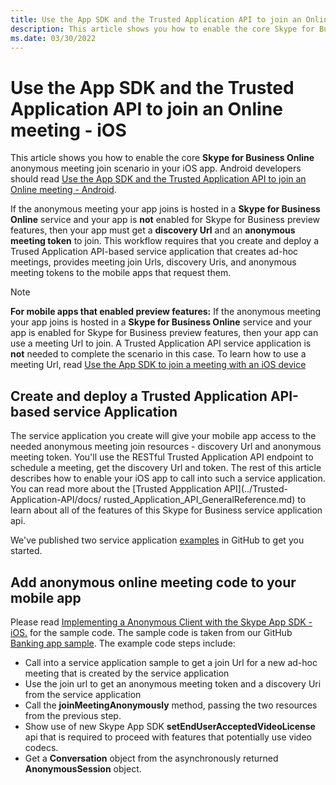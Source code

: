 ```yaml
---
title: Use the App SDK and the Trusted Application API to join an Online meeting - iOS
description: This article shows you how to enable the core Skype for Business Online anonymous meeting join scenario in your iOS app. 
ms.date: 03/30/2022
---
```


# Use the App SDK and the Trusted Application API to join an Online meeting - iOS

This article shows you how to enable the core **Skype for Business Online** anonymous meeting join scenario in your iOS app. Android developers should read [Use the App SDK and the Trusted Application API to join an Online meeting - Android](HowToJoinOnlineMeeting_Android.md).

If the anonymous meeting your app joins is hosted in a **Skype for Business Online** service and your app is **not** enabled for Skype for Business preview features, then your app must get a **discovery Url** and an **anonymous meeting token** to join. This workflow requires that you create and deploy a Trused Application API-based service application that creates ad-hoc meetings, provides meeting join Urls, discovery Uris, and anonymous meeting tokens to the mobile apps that request them.

>[!NOTE]
>**For mobile apps that enabled preview features:** If the anonymous meeting your app joins is hosted in a **Skype for Business Online** service and your app is enabled for Skype for Business preview features, then your app can use a meeting Url to join. A Trusted Application API service application is **not** needed to complete the scenario in this case. To learn how to use a meeting Url, read [Use the App SDK to join a meeting with an iOS device](HowToJoinMeeting_iOS.md)

## Create and deploy a Trusted Application API-based service Application

The service application you create will give your mobile app access to the needed anonymous meeting join resources - discovery Url and anonymous meeting token. You'll use the RESTful Trusted Application API endpoint to schedule a meeting, get the discovery Url and token. The rest of this article describes how to enable your iOS app to call into such a service application. You can read more about the [Trusted Appplication API](../Trusted-Application-API/docs/ rusted_Application_API_GeneralReference.md) to learn about all of the features of this Skype for Business service application api.

We've published two service application [examples](https://github.com/OfficeDev/skype-docs/tree/johnau/ucapdocs/Skype/Trusted-Application-API/samples) in GitHub to get you started.

## Add anonymous online meeting code to your mobile app

Please read [Implementing a Anonymous Client with the Skype App SDK - iOS.](https://github.com/OfficeDev/skype-docs/blob/johnau/ucapdocs/Skype/Trusted-Application-API/docs/ImplementingAnonymousClientWithSkypeAppSDK_iOS.md) for the sample code. The sample code is taken from our GitHub [Banking app sample](https://github.com/OfficeDev/skype-ios-app-sdk-samples). The example code steps include:

- Call into a service application sample to get a join Url for a new ad-hoc meeting that is created by the service application
- Use the join url to get an anonymous meeting token and a discovery Uri from the service application
- Call the **joinMeetingAnonymously** method, passing the two resources from the previous step.
- Show use of new Skype App SDK **setEndUserAcceptedVideoLicense** api that is required to proceed with features that potentially use video codecs.
- Get a **Conversation** object from the asynchronously returned **AnonymousSession** object.
